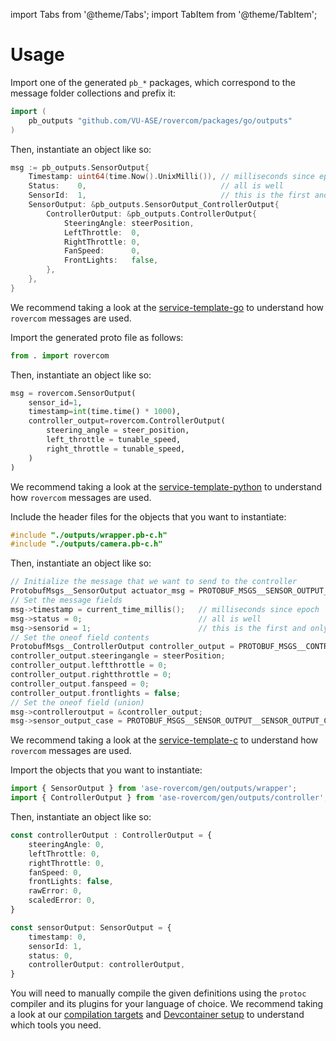 import Tabs from '@theme/Tabs';
import TabItem from '@theme/TabItem';

# Usage

<Tabs groupId="roverlib-flavor">
  <TabItem value="roverlib-go" label="Go" default>

Import one of the generated `pb_*` packages, which correspond to the message folder collections and prefix it:

```go
import (
	pb_outputs "github.com/VU-ASE/rovercom/packages/go/outputs"
)
```

Then, instantiate an object like so:

```go
msg := pb_outputs.SensorOutput{
    Timestamp: uint64(time.Now().UnixMilli()), // milliseconds since epoch
    Status:    0,                              // all is well
    SensorId:  1,                              // this is the first and only sensor we have
    SensorOutput: &pb_outputs.SensorOutput_ControllerOutput{
        ControllerOutput: &pb_outputs.ControllerOutput{
            SteeringAngle: steerPosition,
            LeftThrottle:  0,
            RightThrottle: 0,
            FanSpeed:      0,
            FrontLights:   false,
        },
    },
}
```

We recommend taking a look at the [service-template-go](https://github.com/VU-ASE/service-template-go) to understand how `rovercom` messages are used.

  </TabItem>
  <TabItem value="roverlib-python" label="Python">

Import the generated proto file as follows:

```python
from . import rovercom
```

Then, instantiate an object like so:

```python
msg = rovercom.SensorOutput(
    sensor_id=1,
    timestamp=int(time.time() * 1000),
    controller_output=rovercom.ControllerOutput(
        steering_angle = steer_position,
        left_throttle = tunable_speed,
        right_throttle = tunable_speed,
    )
)
```

We recommend taking a look at the [service-template-python](https://github.com/VU-ASE/service-template-python) to understand how `rovercom` messages are used.



  </TabItem>
  <TabItem value="roverlib-c" label="C">

Include the header files for the objects that you want to instantiate:

```c
#include "./outputs/wrapper.pb-c.h"
#include "./outputs/camera.pb-c.h"
```

Then, instantiate an object like so:

```c
// Initialize the message that we want to send to the controller
ProtobufMsgs__SensorOutput actuator_msg = PROTOBUF_MSGS__SENSOR_OUTPUT__INIT;
// Set the message fields
msg->timestamp = current_time_millis();   // milliseconds since epoch
msg->status = 0;                          // all is well
msg->sensorid = 1;                        // this is the first and only sensor we have
// Set the oneof field contents
ProtobufMsgs__ControllerOutput controller_output = PROTOBUF_MSGS__CONTROLLER_OUTPUT__INIT;
controller_output.steeringangle = steerPosition;
controller_output.leftthrottle = 0;
controller_output.rightthrottle = 0;
controller_output.fanspeed = 0;
controller_output.frontlights = false;
// Set the oneof field (union)
msg->controlleroutput = &controller_output;
msg->sensor_output_case = PROTOBUF_MSGS__SENSOR_OUTPUT__SENSOR_OUTPUT_CONTROLLER_OUTPUT;
```

We recommend taking a look at the [service-template-c](https://github.com/VU-ASE/service-template-c) to understand how `rovercom` messages are used.

  
  </TabItem>
  <TabItem value="roverlib-typescript" label="TypeScript">

Import the objects that you want to instantiate:

```typescript
import { SensorOutput } from 'ase-rovercom/gen/outputs/wrapper';
import { ControllerOutput } from 'ase-rovercom/gen/outputs/controller';
```

Then, instantiate an object like so:

```typescript
const controllerOutput : ControllerOutput = {
    steeringAngle: 0,
    leftThrottle: 0,
    rightThrottle: 0,
    fanSpeed: 0,
    frontLights: false,
    rawError: 0,
    scaledError: 0,
}

const sensorOutput: SensorOutput = {
    timestamp: 0,
    sensorId: 1,
    status: 0,
    controllerOutput: controllerOutput,
}
```

  </TabItem>

  <TabItem value="other" label="Other">

You will need to manually compile the given definitions using the `protoc` compiler and its plugins for your language of choice. We recommend taking a look at our [compilation targets](https://github.com/VU-ASE/rovercom/blob/main/Makefile) and [Devcontainer setup](https://github.com/VU-ASE/rovercom/blob/main/.devcontainer/Dockerfile) to understand which tools you need.

</TabItem>

</Tabs>






